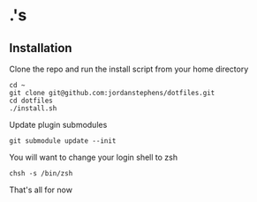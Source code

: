 # .'s

## Installation

Clone the repo and run the install script from your home directory

    cd ~
    git clone git@github.com:jordanstephens/dotfiles.git
    cd dotfiles
    ./install.sh

Update plugin submodules

    git submodule update --init

You will want to change your login shell to zsh

    chsh -s /bin/zsh

That's all for now
